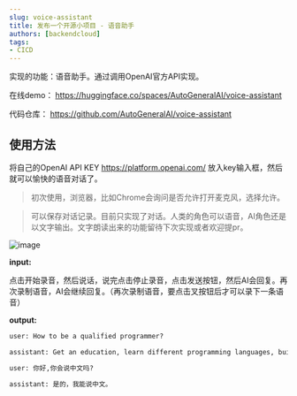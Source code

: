 ```yaml
---
slug: voice-assistant
title: 发布一个开源小项目 - 语音助手
authors: [backendcloud]
tags: 
- CICD
---
```


实现的功能：语音助手。通过调用OpenAI官方API实现。

在线demo： https://huggingface.co/spaces/AutoGeneralAI/voice-assistant

代码仓库： https://github.com/AutoGeneralAI/voice-assistant

## 使用方法

将自己的OpenAI API KEY https://platform.openai.com/ 放入key输入框，然后就可以愉快的语音对话了。

> 初次使用，浏览器，比如Chrome会询问是否允许打开麦克风，选择允许。

> 可以保存对话记录。目前只实现了对话。人类的角色可以语音，AI角色还是以文字输出。文字朗读出来的功能留待下次实现或者欢迎提pr。

![image](https://user-images.githubusercontent.com/105260427/234028574-eeb218f9-363a-4fee-88bf-8170b677e2e1.png)

**input:**

点击开始录音，然后说话，说完点击停止录音，点击发送按钮，然后AI会回复。再次录制语音，AI会继续回复。（再次录制语音，要点击叉按钮后才可以录下一条语音）

**output:**

```txt
user: How to be a qualified programmer?

assistant: Get an education, learn different programming languages, build projects, and practice coding regularly. Also, stay up-to-date with industry trends and technology advancements.

user: 你好,你会说中文吗?

assistant: 是的，我能说中文。
```